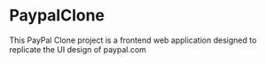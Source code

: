 # PaypalClone
This PayPal Clone project is a frontend  web application designed to replicate the UI design of paypal.com
